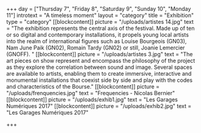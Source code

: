 +++
day = ["Thursday 7", "Friday 8", "Saturday 9", "Sunday 10", "Monday 11"]
introtext = "A timeless moment"
layout = "category"
title = "Exhibition"
type = "category"
[[blockcontent]]
picture = "/uploads/artistes 14.jpg"
text = "The exhibition represents the central axis of the festival. Made up of ten or so digital and contemporary installations, it propels young local artists into the realm of international figures such as Louise Bourgeois (GN03), Nam June Paik (GN02), Romain Tardy (GN02) or still, Joanie Lemercier (GNOFF). "
[[blockcontent]]
picture = "/uploads/artistes 3.jpg"
text = "The art pieces on show represent and encompass the philosophy of the project as they explore the correlation between sound and image. Several spaces are available to artists, enabling them to create immersive, interactive and monumental installations that coexist side by side and play with the codes and characteristics of the Bourse."
[[blockcontent]]
picture = "/uploads/frenquencies.jpg"
text = "Frequencies - Nicolas Bernier"
[[blockcontent]]
picture = "/uploads/exhib1.jpg"
text = "Les Garages Numériques 2017"
[[blockcontent]]
picture = "/uploads/exhib2.jpg"
text = "Les Garages Numériques 2017"

+++
